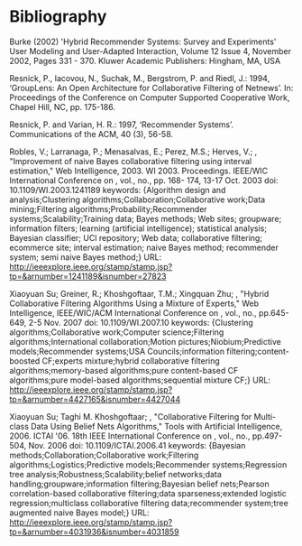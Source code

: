 # Bibliography

Burke (2002) 'Hybrid Recommender Systems: Survey and Experiments' User Modeling and User-Adapted Interaction, Volume 12 Issue 4, November 2002, Pages 331 - 370. Kluwer Academic Publishers: Hingham, MA, USA

Resnick, P., Iacovou, N., Suchak, M., Bergstrom, P. and Riedl, J.: 1994, ‘GroupLens: An Open Architecture for
Collaborative Filtering of Netnews’. In: Proceedings of the Conference on Computer Supported Cooperative Work,
Chapel Hill, NC, pp. 175-186.

Resnick, P. and Varian, H. R.: 1997, ‘Recommender Systems’. Communications of the ACM, 40 (3), 56-58.

Robles, V.; Larranaga, P.; Menasalvas, E.; Perez, M.S.; Herves, V.; , "Improvement of naive Bayes collaborative filtering using interval estimation," Web Intelligence, 2003. WI 2003. Proceedings. IEEE/WIC International Conference on , vol., no., pp. 168- 174, 13-17 Oct. 2003
doi: 10.1109/WI.2003.1241189
keywords: {Algorithm design and analysis;Clustering algorithms;Collaboration;Collaborative work;Data mining;Filtering algorithms;Probability;Recommender systems;Scalability;Training data; Bayes methods; Web sites; groupware; information filters; learning (artificial intelligence); statistical analysis; Bayesian classifier; UCl repository; Web data; collaborative filtering; ecommerce site; interval estimation; naive Bayes method; recommender system; semi naive Bayes method;}
URL: http://ieeexplore.ieee.org/stamp/stamp.jsp?tp=&arnumber=1241189&isnumber=27823

Xiaoyuan Su; Greiner, R.; Khoshgoftaar, T.M.; Xingquan Zhu; , "Hybrid Collaborative Filtering Algorithms Using a Mixture of Experts," Web Intelligence, IEEE/WIC/ACM International Conference on , vol., no., pp.645-649, 2-5 Nov. 2007
doi: 10.1109/WI.2007.10
keywords: {Clustering algorithms;Collaborative work;Computer science;Filtering algorithms;International collaboration;Motion pictures;Niobium;Predictive models;Recommender systems;USA Councils;information filtering;content-boosted CF;experts mixture;hybrid collaborative filtering algorithms;memory-based algorithms;pure content-based CF algorithms;pure model-based algorithms;sequential mixture CF;}
URL: http://ieeexplore.ieee.org/stamp/stamp.jsp?tp=&arnumber=4427165&isnumber=4427044

Xiaoyuan Su; Taghi M. Khoshgoftaar; , "Collaborative Filtering for Multi-class Data Using Belief Nets Algorithms," Tools with Artificial Intelligence, 2006. ICTAI '06. 18th IEEE International Conference on , vol., no., pp.497-504, Nov. 2006
doi: 10.1109/ICTAI.2006.41
keywords: {Bayesian methods;Collaboration;Collaborative work;Filtering algorithms;Logistics;Predictive models;Recommender systems;Regression tree analysis;Robustness;Scalability;belief networks;data handling;groupware;information filtering;Bayesian belief nets;Pearson correlation-based collaborative filtering;data sparseness;extended logistic regression;multiclass collaborative filtering data;recommender system;tree augmented naive Bayes model;}
URL: http://ieeexplore.ieee.org/stamp/stamp.jsp?tp=&arnumber=4031936&isnumber=4031859
